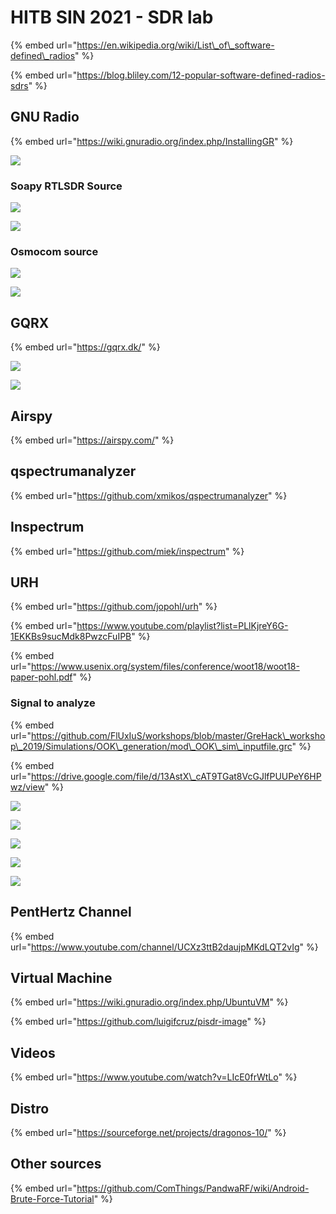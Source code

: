 # HITB SIN 2021 - SDR lab

{% embed url="https://en.wikipedia.org/wiki/List\_of\_software-defined\_radios" %}

{% embed url="https://blog.bliley.com/12-popular-software-defined-radios-sdrs" %}

## GNU Radio

{% embed url="https://wiki.gnuradio.org/index.php/InstallingGR" %}

![](../.gitbook/assets/image%20%2812%29.png)

### Soapy RTLSDR Source

![](../.gitbook/assets/image%20%2815%29.png)

![](../.gitbook/assets/image%20%2813%29.png)

### Osmocom source

![](../.gitbook/assets/image%20%285%29.png)

![](../.gitbook/assets/image%20%287%29.png)

## GQRX

{% embed url="https://gqrx.dk/" %}

![](../.gitbook/assets/image%20%2810%29.png)

![](../.gitbook/assets/image%20%2816%29.png)

## Airspy

{% embed url="https://airspy.com/" %}

## qspectrumanalyzer

{% embed url="https://github.com/xmikos/qspectrumanalyzer" %}

## Inspectrum

{% embed url="https://github.com/miek/inspectrum" %}

## URH

{% embed url="https://github.com/jopohl/urh" %}

{% embed url="https://www.youtube.com/playlist?list=PLlKjreY6G-1EKKBs9sucMdk8PwzcFuIPB" %}

{% embed url="https://www.usenix.org/system/files/conference/woot18/woot18-paper-pohl.pdf" %}



### Signal to analyze

{% embed url="https://github.com/FlUxIuS/workshops/blob/master/GreHack\_workshop\_2019/Simulations/OOK\_generation/mod\_OOK\_sim\_inputfile.grc" %}

{% embed url="https://drive.google.com/file/d/13AstX\_cAT9TGat8VcGJlfPUUPeY6HPwz/view" %}

![](../.gitbook/assets/image%20%286%29.png)

![](../.gitbook/assets/image%20%2814%29.png)

![](../.gitbook/assets/image%20%2811%29.png)

![](../.gitbook/assets/image%20%2817%29.png)

![](../.gitbook/assets/image%20%288%29.png)

## PentHertz Channel

{% embed url="https://www.youtube.com/channel/UCXz3ttB2daujpMKdLQT2vIg" %}

## Virtual Machine

{% embed url="https://wiki.gnuradio.org/index.php/UbuntuVM" %}

{% embed url="https://github.com/luigifcruz/pisdr-image" %}

## Videos

{% embed url="https://www.youtube.com/watch?v=LIcE0frWtLo" %}

## Distro

{% embed url="https://sourceforge.net/projects/dragonos-10/" %}



## Other sources

{% embed url="https://github.com/ComThings/PandwaRF/wiki/Android-Brute-Force-Tutorial" %}


